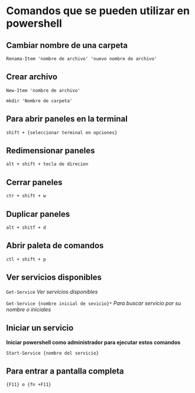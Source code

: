 # Comandos que se pueden utilizar en powershell

## Cambiar nombre de una carpeta

`Renama-Item 'nombre de archivo' 'nuevo nombre de archivo' `

## Crear archivo

`New-Item 'nombre de archivo' `

`mkdir 'Nombre de carpeta' `

## Para abrir paneles en la terminal

`shift + {seleccionar terminal en opciones}`

## Redimensionar paneles

`alt + shift + tecla de direcion`

## Cerrar paneles

`ctr + shift + w`

## Duplicar paneles

`alt + shitf + d`

## Abrir paleta de comandos 

`ctl + shift + p`

## Ver servicios disponibles

`Get-Service` _Ver servicios disponibles_

`Get-Service {nombre inicial de sevicio}*` _Para buscar servicio por su nombre o iniciales_

## Iniciar un servicio

**Iniciar powershell como administrador para ejecutar estos comandos**

`Start-Service {nombre del servicio}`

## Para entrar a pantalla completa 

`{F11} o {fn +F11}`
